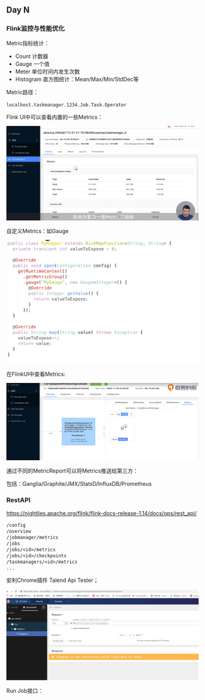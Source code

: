 ## Day N

### Flink监控与性能优化

Metric指标统计：

+ Count 计数器
+ Gauge 一个值
+ Meter 单位时间内发生次数
+ Histogram 直方图统计：Mean/Max/Min/StdDec等



Metric路径：

`localhost.taskmanager.1234.Job.Task.Operator`



Flink UI中可以查看内置的一些Metrics：

![image-20220124215407632](imgs/flink3/image-20220124215407632.png)



自定义Metrics：如Gauge

![image-20220124215614126](imgs/flink3/image-20220124215614126.png)

在FlinkUI中查看Metrics:

![image-20220124215933513](imgs/flink3/image-20220124215933513.png)



通过不同的MetricReport可以将Metrics推送给第三方：

包括：Ganglia/Graphite/JMX/StatsD/InfluxDB/Prometheus



### RestAPI

https://nightlies.apache.org/flink/flink-docs-release-1.14/docs/ops/rest_api/

```url
/config
/overview
/jobmanager/metrics
/jobs
/jobs/<id>/metrics
/jobs/<id>/checkpoints
/taskmanagers/<id>/metrics
...
```



安利Chrome插件 Talend Api Tester；

![image-20220124222029271](imgs/flink3/image-20220124222029271.png)



Run Job接口：

